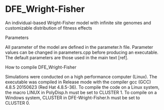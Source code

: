 # DFE_Wright-Fisher
An individual-based Wright-Fisher model with infinite site genomes and customizable distribution of fitness effects

Parameters

All parameter of the model are defined in the parameter.h file. Parameter values can be changed in parameters.cpp before producing an executable. 
The default parameters are those used in the main text [ref].


How to compile DFE_Wright-Fisher

Simulations were conducted on a high performance computer (Linux). The executable was compiled in Release mode with the compiler gcc (GCC) 4.8.5 20150623 (Red Hat 4.8.5-36).
To compile the code on a Linux system, the macro LINUX in PolyDisp.h must be set to CLUSTER 1. To compile on a Windows system, CLUSTER in DFE-Wright-Fisher.h must be set to CLUSTER 0.
